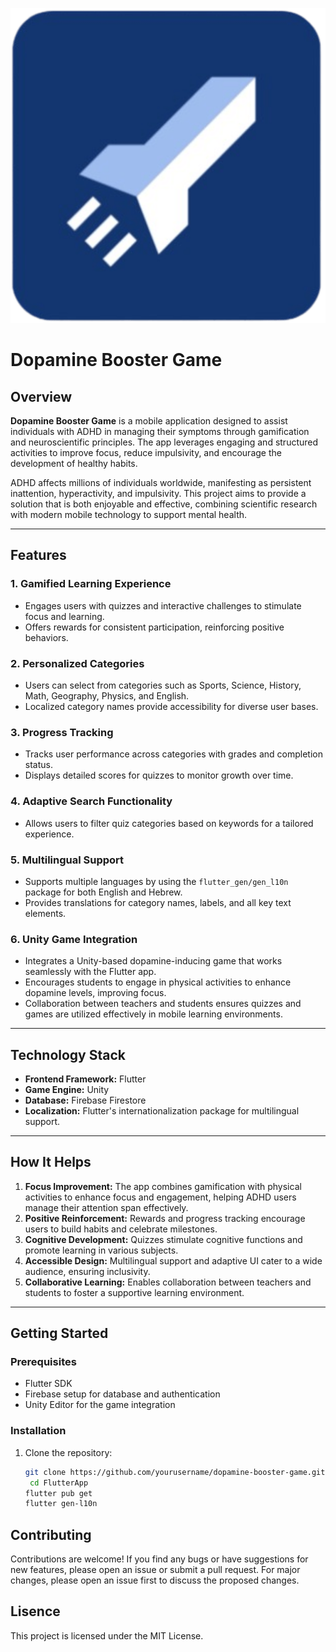 ![App Icon](./FlutterApp/assets/app_icon.png)

# Dopamine Booster Game

## Overview

**Dopamine Booster Game** is a mobile application designed to assist individuals with ADHD in managing their symptoms through gamification and neuroscientific principles. The app leverages engaging and structured activities to improve focus, reduce impulsivity, and encourage the development of healthy habits.

ADHD affects millions of individuals worldwide, manifesting as persistent inattention, hyperactivity, and impulsivity. This project aims to provide a solution that is both enjoyable and effective, combining scientific research with modern mobile technology to support mental health.

---

## Features

### 1. **Gamified Learning Experience**
- Engages users with quizzes and interactive challenges to stimulate focus and learning.
- Offers rewards for consistent participation, reinforcing positive behaviors.

### 2. **Personalized Categories**
- Users can select from categories such as Sports, Science, History, Math, Geography, Physics, and English.
- Localized category names provide accessibility for diverse user bases.

### 3. **Progress Tracking**
- Tracks user performance across categories with grades and completion status.
- Displays detailed scores for quizzes to monitor growth over time.

### 4. **Adaptive Search Functionality**
- Allows users to filter quiz categories based on keywords for a tailored experience.

### 5. **Multilingual Support**
- Supports multiple languages by using the `flutter_gen/gen_l10n` package for both English and Hebrew.
- Provides translations for category names, labels, and all key text elements.

### 6. **Unity Game Integration**
- Integrates a Unity-based dopamine-inducing game that works seamlessly with the Flutter app.
- Encourages students to engage in physical activities to enhance dopamine levels, improving focus.
- Collaboration between teachers and students ensures quizzes and games are utilized effectively in mobile learning environments.

---

## Technology Stack

- **Frontend Framework:** Flutter
- **Game Engine:** Unity
- **Database:** Firebase Firestore
- **Localization:** Flutter's internationalization package for multilingual support.

---

## How It Helps

1. **Focus Improvement:** The app combines gamification with physical activities to enhance focus and engagement, helping ADHD users manage their attention span effectively.
2. **Positive Reinforcement:** Rewards and progress tracking encourage users to build habits and celebrate milestones.
3. **Cognitive Development:** Quizzes stimulate cognitive functions and promote learning in various subjects.
4. **Accessible Design:** Multilingual support and adaptive UI cater to a wide audience, ensuring inclusivity.
5. **Collaborative Learning:** Enables collaboration between teachers and students to foster a supportive learning environment.

---

## Getting Started

### Prerequisites
- Flutter SDK
- Firebase setup for database and authentication
- Unity Editor for the game integration

### Installation
1. Clone the repository:
   ```bash
   git clone https://github.com/yourusername/dopamine-booster-game.git
    cd FlutterApp
   flutter pub get
   flutter gen-l10n


## Contributing
Contributions are welcome! If you find any bugs or have suggestions for new features, please open an issue or submit a pull request. For major changes, please open an issue first to discuss the proposed changes.

## Lisence
This project is licensed under the MIT License.